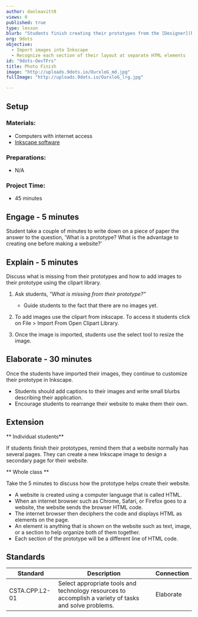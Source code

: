 ```yaml
---
author: danleavitt0
views: 0
published: true
type: lesson
blurb: "Students finish creating their prototypes from the [Designer](http://www.9dots.io/9dots/OeAmgrD) lesson. Students learn how to add images to their site and get a preview of how these prototypes help create websites. Students demonstrate learning by developing a completed prototype for their website with images, text, and headers. #CSTA.CPP.L2-01"
org: 9dots
objective: 
  - Import images into Inkscape
  - Recognize each section of their layout at separate HTML elements
id: "9dots-OevTFrs"
title: Photo Finish
image: "http://uploads.9dots.io/OurxloG_md.jpg"
fullImage: "http://uploads.9dots.io/OurxloG_lrg.jpg"

---
```


## Setup

### Materials:

- Computers with internet access
- [Inkscape software](http://www.inkscape.org/en/download/)

### Preparations:

- N/A

### Project Time:

- 45 minutes

## Engage - 5 minutes 
Student take a couple of minutes to write down on a piece of paper the answer to the question, 'What is a prototype? What is the advantage to creating one before making a website?'

## Explain - 5 minutes
Discuss what is missing from their prototypes and how to add images to their prototype using the clipart library.

1. Ask students, _"What is missing from their prototype?"_
	- Guide students to the fact that there are no images yet. 

2. To add images use the clipart from inkscape. To access it students click on File > Import From Open Clipart Library.

3. Once the image is imported, students use the select tool to resize the image.

## Elaborate - 30 minutes
Once the students have imported their images, they continue to customize their prototype in Inkscape. 

- Students should add captions to their images and write small blurbs describing their application. 
- Encourage students to rearrange their website to make them their own.

## Extension

** Individual students**

If students finish their prototypes, remind them that a website normally has several pages. They can create a new Inkscape image to design a secondary page for their website.

** Whole class **

Take the 5 minutes to discuss how the prototype helps create their website.

- A website is created using a computer language that is called HTML. 
- When an internet browser such as Chrome, Safari, or Firefox goes to a website, the website sends the browser HTML code. 
- The internet browser then deciphers the code and displays HTML as elements on the page. 
- An element is anything that is shown on the website such as text, image, or a section to help organize both of them together.
- Each section of the prototype will be a different line of HTML code.

## Standards

Standard | Description | Connection
-------- | ----------- | ----------
CSTA.CPP.L2-01 | Select appropriate tools and technology resources to accomplish a variety of tasks and solve problems. | Elaborate
